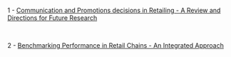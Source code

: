 
1 - [Communication and Promotions decisions in Retailing - A Review and Directions for Future Research](https://drive.google.com/file/d/1dxjOfA1OiML41yv7JFRoJKrL0pqPVmBE/view?usp=sharing)

<br>

2 - [Benchmarking  Performance in Retail Chains  - An Integrated Approach](https://drive.google.com/file/d/1Z3XsZclGzYEQkrKHTD916-qMYgnpZ-Qe/view?usp=sharing)


```{r cars}

```
